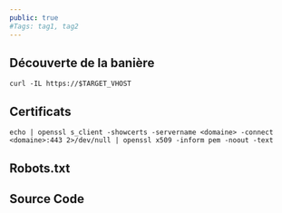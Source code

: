 ```yaml
---
public: true 
#Tags: tag1, tag2
---
```

## Découverte de la banière 
```shell
curl -IL https://$TARGET_VHOST
```

## Certificats

```
echo | openssl s_client -showcerts -servername <domaine> -connect <domaine>:443 2>/dev/null | openssl x509 -inform pem -noout -text
```

## Robots.txt

## Source Code

